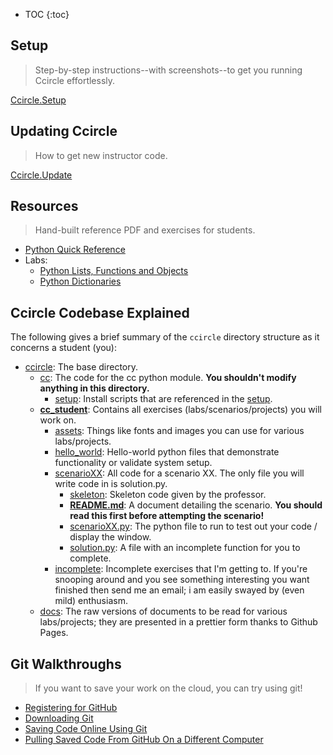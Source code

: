 * TOC
{:toc}

## Setup
> Step-by-step instructions--with screenshots--to get you running Ccircle effortlessly.

[Ccircle.Setup](environment_setup/index.md)

## Updating Ccircle
> How to get new instructor code.

[Ccircle.Update](environment_setup/git/pull_staff_changes/pullStaffChanges.md)


## Resources
> Hand-built reference PDF and exercises for students.

* [Python Quick Reference](Python_Quick_Reference.pdf)
* Labs:
  * [Python Lists, Functions and Objects](labs/lab03.md)
  * [Python Dictionaries](labs/lab04.md)


## Ccircle Codebase Explained
The following gives a brief summary of the `ccircle` directory structure as it concerns a student (you):
* [ccircle](https://github.com/brendanhu/ccircle/tree/master/cc):
    The base directory.
  * [cc](https://github.com/brendanhu/ccircle/tree/master/cc):
    The code for the cc python module. **You shouldn't modify anything in this directory.**
    * [setup](https://github.com/brendanhu/ccircle/tree/master/cc/setup):
        Install scripts that are referenced in the [setup](environment_setup/index.md).
  * [**cc_student**](https://github.com/brendanhu/ccircle/tree/master/cc_student):
    Contains all exercises (labs/scenarios/projects) you will work on.
    * [assets](https://github.com/brendanhu/ccircle/tree/master/cc_student/assets):
        Things like fonts and images you can use for various labs/projects.
    * [hello_world](https://github.com/brendanhu/ccircle/tree/master/cc_student/hello_world):
        Hello-world python files that demonstrate functionality or validate system setup.
    * [scenarioXX](https://github.com/brendanhu/ccircle/tree/master/cc_student/scenario01):
        All code for a scenario XX. The only file you will write code in is solution.py.
      * [skeleton](https://github.com/brendanhu/ccircle/tree/master/cc_student/scenario01/skeleton):
        Skeleton code given by the professor.
      * [**README.md**](https://github.com/brendanhu/ccircle/blob/master/cc_student/scenario01/README.md):
        A document detailing the scenario. **You should read this first before attempting the scenario!**
      * [scenarioXX.py](https://github.com/brendanhu/ccircle/blob/master/cc_student/scenario01/scenario01.py):
        The python file to run to test out your code / display the window.
      * [solution.py](https://github.com/brendanhu/ccircle/blob/master/cc_student/scenario01/solution.py):
        A file with an incomplete function for you to complete.
    * [incomplete](https://github.com/brendanhu/ccircle/tree/master/cc_student/incomplete):
        Incomplete exercises that I'm getting to. If you're snooping around and you see something
        interesting you want finished then send me an email; i am easily swayed by (even mild) enthusiasm.
  * [docs](https://github.com/brendanhu/ccircle/tree/master/docs):
    The raw versions of documents to be read for various labs/projects;
    they are presented in a prettier form thanks to Github Pages.


## Git Walkthroughs
> If you want to save your work on the cloud, you can try using git!

* [Registering for GitHub](environment_setup/git/github_register/githubRegister.md)
* [Downloading Git](environment_setup/git/git_download/git_download.md)
* [Saving Code Online Using Git](environment_setup/git/git_push/saveToGit.md)
* [Pulling Saved Code From GitHub On a Different Computer](environment_setup/git/git_new_clone/gitNewClone.md)
